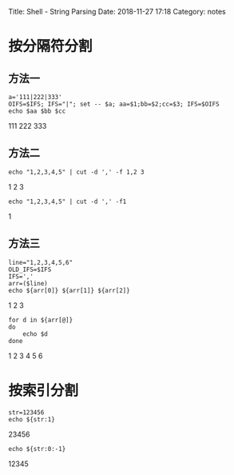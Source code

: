 Title: Shell - String Parsing
Date: 2018-11-27 17:18
Category: notes
# 按分隔符分割
## 方法一

```shell
a='111|222|333'    
OIFS=$IFS; IFS="|"; set -- $a; aa=$1;bb=$2;cc=$3; IFS=$OIFS 
echo $aa $bb $cc 
```
111 222 333
## 方法二
```shell
echo "1,2,3,4,5" | cut -d ',' -f 1,2 3
```
1 2 3
```shell
echo "1,2,3,4,5" | cut -d ',' -f1
```
1
## 方法三
```shell
line="1,2,3,4,5,6"
OLD_IFS=$IFS
IFS=','
arr=($line)
echo ${arr[0]} ${arr[1]} ${arr[2]}
```
1 2 3
```shell
for d in ${arr[@]}
do
	echo $d
done
```
1
2
3
4
5
6
# 按索引分割
```shell
str=123456
echo ${str:1}
```
23456
```shell
echo ${str:0:-1}
```
12345
